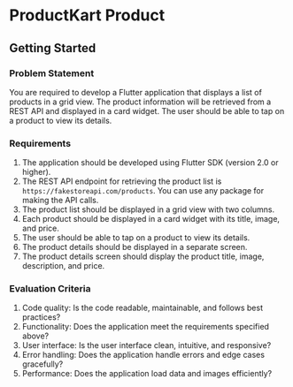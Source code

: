 # ProductKart Product

## Getting Started

### Problem Statement
You are required to develop a Flutter application that displays a list of products in a grid view.
The product information will be retrieved from a REST API and displayed in a card widget. The
user should be able to tap on a product to view its details.

### Requirements
1. The application should be developed using Flutter SDK (version 2.0 or higher).
2. The REST API endpoint for retrieving the product list is `https://fakestoreapi.com/products`. You can use any package for making the API calls.
3. The product list should be displayed in a grid view with two columns.
4. Each product should be displayed in a card widget with its title, image, and price.
5. The user should be able to tap on a product to view its details.
6. The product details should be displayed in a separate screen.
7. The product details screen should display the product title, image, description, and price.

### Evaluation Criteria
1. Code quality: Is the code readable, maintainable, and follows best practices?
2. Functionality: Does the application meet the requirements specified above?
3. User interface: Is the user interface clean, intuitive, and responsive?
4. Error handling: Does the application handle errors and edge cases gracefully?
5. Performance: Does the application load data and images efficiently?
